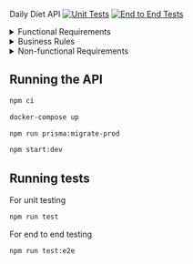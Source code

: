 Daily Diet API
[![Unit Tests](https://github.com/rogerpoliver/daily-diet-api/actions/workflows/run-unit-tests.yml/badge.svg)](https://github.com/rogerpoliver/daily-diet-api/actions/workflows/run-unit-tests.yml)
[![End to End Tests](https://github.com/rogerpoliver/daily-diet-api/actions/workflows/run-e2e-tests.yml/badge.svg)](https://github.com/rogerpoliver/daily-diet-api/actions/workflows/run-e2e-tests.yml)
<!-- Edit this -->
<!-- ![Unit Tests badge](https://github.com/rogerpoliver/repo-name/actions/workflows/unit-tests.yml/badge.svg) -->


<details>
  <summary>Functional Requirements</summary>

- [x] Must be possible to register;
- [x] Must be possible to authenticate;
- [x] Must be possible to retrieve the profile of a logged-in user;
- [x] Must be possible to create a user;
- [x] Must be possible to register a meal with the following details:
  - Name
  - Description
  - Date and Time
  - Whether it is within the diet or not
  - *Meals must be related to a user.*
- [x] Must be possible to edit a meal, allowing all details above to be changed;
- [x] Must be possible to delete a meal;
- [x] Must be possible to list all meals of a user;
- [ ] Must be possible to view a single meal;
- [ ] Must be possible to retrieve the user's metrics:
  - Total number of meals registered;
  - Total number of meals within the diet;
  - Total number of meals outside the diet;
  - Best sequence of meals within the diet;

</details>

<details>
  <summary>Business Rules</summary>
  
- [x] User must not be able to register with a duplicate email;
- [ ] The user can only view, edit, and delete the meals they created;

</details>

<details>
  <summary>Non-functional Requirements</summary>

- [x] The user's password needs to be encrypted;
- [x] Application data needs to be persisted in a PostgreSQL database;
- [x] The user must be identified by a JWT (JSON Web Token);

</details>


## Running the API

```sh
npm ci
```

```sh
docker-compose up
```

```sh
npm run prisma:migrate-prod
```

```sh
npm start:dev
```

## Running tests
For unit testing
```sh
npm run test
```

For end to end testing
```sh
npm run test:e2e
```